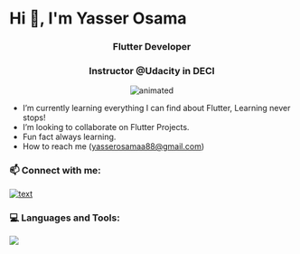 # Hi 👋, I'm Yasser Osama
<h3 align="center">Flutter Developer</h3>
<h3 align="center">Instructor @Udacity in DECI</h3>

<p align="center">
  <img src="https://user-images.githubusercontent.com/74038190/216644497-1951db19-8f3d-4e44-ac08-8e9d7e0d94a7.gif" alt="animated" />
</p>

- I’m currently learning everything I can find about Flutter, Learning never stops!
- I’m looking to collaborate on Flutter Projects.
- Fun fact always learning.
- How to reach me (yasserosamaa88@gmail.com)

<h3> 📫 Connect with me:</h3>

[![text](https://skillicons.dev/icons?i=linkedin)](https://www.linkedin.com/in/yasser-osama/)
&nbsp;

<h3>💻 Languages and Tools:</h3>
  <p>
  <a href="https://skillicons.dev">
    <img src="https://skillicons.dev/icons?i=git,flutter,dart,firebase,vscode,js,cpp,java,mysql" />
  </a>
</p>





<!---
yasser-osamaa/yasser-osamaa is a ✨ special ✨ repository because its `README.md` (this file) appears on your GitHub profile.
You can click the Preview link to take a look at your changes.
--->
